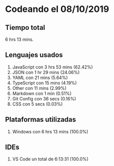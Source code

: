 # Codeando el 08/10/2019

## Tiempo total
6 hrs 13 mins.

## Lenguajes usados
1. JavaScript con 3 hrs 53 mins (62.42%)
1. JSON con 1 hr 29 mins (24.06%)
1. YAML con 21 mins (5.64%)
1. TypeScript con 15 mins (4.19%)
1. Other con 11 mins (2.99%)
1. Markdown con 1 min (0.51%)
1. Git Config con 36 secs (0.16%)
1. CSS con 5 secs (0.03%)

## Plataformas utilizadas
1. Windows con 6 hrs 13 mins (100.0%)

## IDEs
1. VS Code un total de 6:13:31 (100.0%)
